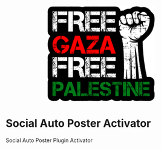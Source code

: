 <p align="center"><img src="https://github.com/wp-activators/.github/blob/main/FreePalestine.png" height="250"></p>

# Social Auto Poster Activator

Social Auto Poster Plugin Activator
